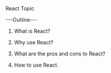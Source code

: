 React Topic

---Outline---

1. What is React?

2. Why use React?

3. What are the pros and cons to React?

4. How to use React.
